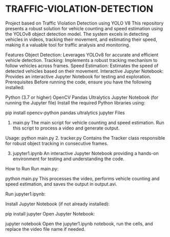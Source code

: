 # TRAFFIC-VIOLATION-DETECTION
Project based on Traffic Violation Detection using  YOLO V8
This repository presents a robust solution for vehicle counting and speed estimation using the YOLOv8 object detection model. The system excels in detecting vehicles in videos, tracking their movement, and estimating their speed, making it a valuable tool for traffic analysis and monitoring.

Features
Object Detection: Leverages YOLOv8 for accurate and efficient vehicle detection.
Tracking: Implements a robust tracking mechanism to follow vehicles across frames.
Speed Estimation: Estimates the speed of detected vehicles based on their movement.
Interactive Jupyter Notebook: Provides an interactive Jupyter Notebook for testing and exploration.
Prerequisites
Before running the code, ensure you have the following installed:

Python (3.7 or higher)
OpenCV
Pandas
Ultralytics
Jupyter Notebook (for running the Jupyter file)
Install the required Python libraries using:

pip install opencv-python pandas ultralytics jupyter
Files
1. main.py
The main script for vehicle counting and speed estimation. Run this script to process a video and generate output.

Usage:
python main.py
2. tracker.py
Contains the Tracker class responsible for robust object tracking in consecutive frames.

3. jupyter1.ipynb
An interactive Jupyter Notebook providing a hands-on environment for testing and understanding the code.

How to Run
Run main.py:

python main.py
This processes the video, performs vehicle counting and speed estimation, and saves the output in output.avi.

Run jupyter1.ipynb:

Install Jupyter Notebook (if not already installed):

pip install jupyter
Open Jupyter Notebook:

jupyter notebook
Open the jupyter1.ipynb notebook, run the cells, and replace the video file name if needed.
